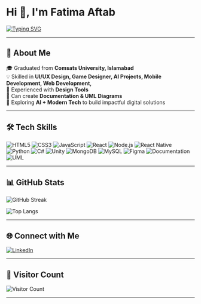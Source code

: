 # Hi 👋, I'm Fatima Aftab  

[![Typing SVG](https://readme-typing-svg.herokuapp.com?font=Fira+Code&size=22&pause=1000&color=6C63FF&center=true&vCenter=true&width=500&lines=Software+Engineer;Web+Developer;Mobile+App+Developer;Game+Designer;AI+Enthusiast;UI%2FUX+Designer)](https://git.io/typing-svg)  

---

## 🚀 About Me  
🎓 Graduated from **Comsats University, Islamabad**  
💡 Skilled in **UI/UX Design, Game Designer, AI Projects, Mobile Development, Web Development,**  
🎨 Experienced with **Design Tools**  
📝 Can create **Documentation & UML Diagrams**  
🌱 Exploring **AI + Modern Tech** to build impactful digital solutions  

---

## 🛠 Tech Skills  
![HTML5](https://img.shields.io/badge/-HTML5-E34F26?style=flat&logo=html5&logoColor=fff)
![CSS3](https://img.shields.io/badge/-CSS3-1572B6?style=flat&logo=css3)
![JavaScript](https://img.shields.io/badge/-JavaScript-F7DF1E?style=flat&logo=javascript&logoColor=000)
![React](https://img.shields.io/badge/-React-61DAFB?style=flat&logo=react&logoColor=000)
![Node.js](https://img.shields.io/badge/-Node.js-339933?style=flat&logo=node.js&logoColor=fff)
![React Native](https://img.shields.io/badge/-React%20Native-61DAFB?style=flat&logo=react&logoColor=000)
![Python](https://img.shields.io/badge/-Python-3776AB?style=flat&logo=python&logoColor=fff)
![C#](https://img.shields.io/badge/-C%23-239120?style=flat&logo=c-sharp&logoColor=fff)
![Unity](https://img.shields.io/badge/-Unity-000000?style=flat&logo=unity&logoColor=fff)
![MongoDB](https://img.shields.io/badge/-MongoDB-47A248?style=flat&logo=mongodb&logoColor=fff)
![MySQL](https://img.shields.io/badge/-MySQL-4479A1?style=flat&logo=mysql&logoColor=fff)
![Figma](https://img.shields.io/badge/-Figma-F24E1E?style=flat&logo=figma&logoColor=fff)
![Documentation](https://img.shields.io/badge/-Documentation-4CAF50?style=flat&logo=readthedocs&logoColor=fff)
![UML](https://img.shields.io/badge/-UML%20Diagrams-FF6F00?style=flat&logo=graphviz&logoColor=fff)

---

## 📊 GitHub Stats  

![GitHub Streak](https://github-readme-streak-stats.herokuapp.com/?user=FatimaAftab&theme=tokyonight)  

![Top Langs](https://github-readme-stats.vercel.app/api/top-langs/?username=FatimaAftab&layout=compact&theme=tokyonight)  

---

## 🌐 Connect with Me  
[![LinkedIn](https://img.shields.io/badge/LinkedIn-%230077B5.svg?&style=flat&logo=linkedin&logoColor=white)](https://www.linkedin.com/in/fatima-aftab-1b76b027a/)  

---

## 👀 Visitor Count  
![Visitor Count](https://komarev.com/ghpvc/?username=FatimaAftab&color=blueviolet&style=flat-square)  

---

